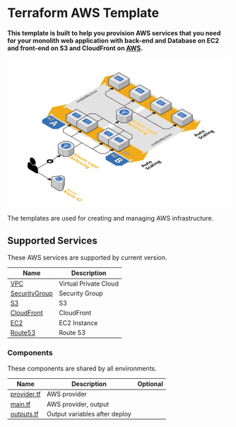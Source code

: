 # Terraform AWS Template

 #### This template is built to help you provision AWS services that you need for your monolith web application with back-end and Database on EC2 and front-end on S3 and CloudFront on [AWS](https://aws.amazon.com/).

![diagram](images/diagram.png)

The templates are used for creating and managing AWS infrastructure.

## Supported Services

These AWS services are supported by current version.

| Name                | Description           |
| ------------------- | --------------------- |
| [VPC][vpc]          | Virtual Private Cloud |
| [SecurityGroup][sg] | Security Group        |
| [S3][s3]            | S3                    |
| [CloudFront][cf]    | CloudFront            |
| [EC2][ec2]          | EC2 Instance          |
| [Route53][r53]      | Route 53              |

### Components

These components are shared by all environments.

| Name              | Description                   | Optional |
| ----------------- | ----------------------------- | :------: |
| [provider.tf][mp] | AWS provider                  |          |
| [main.tf][mm]     | AWS provider, output          |          |
| [outputs.tf][mo]  | Output variables after deploy |          |  |

[aws]: https://aws.amazon.com/

[vpc]: ./modules/vpc
[sg]: ./modules/vpc
[s3]: ./modules/vpc
[cf]: ./modules/vpc
[ec2]: ./modules/vpc
[r53]: ./modules/vpc

[mp]: ./provider.tf
[mm]: ./main.tf
[mo]: ./outputs.tf